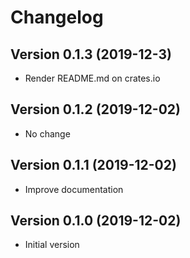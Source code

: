 # Changelog
## Version 0.1.3 (2019-12-3)
- Render README.md on crates.io

## Version 0.1.2 (2019-12-02)
- No change

## Version 0.1.1 (2019-12-02)
- Improve documentation

## Version 0.1.0 (2019-12-02)
- Initial version
